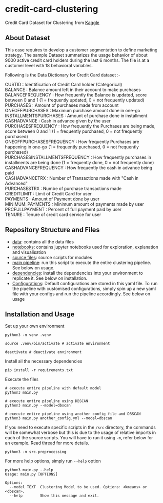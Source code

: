 # credit-card-clustering
Credit Card Dataset for Clustering from [Kaggle](https://www.kaggle.com/datasets/arjunbhasin2013/ccdata)

## About Dataset

This case requires to develop a customer segmentation to define marketing strategy. The sample Dataset summarizes the usage behavior of about 9000 active credit card holders during the last 6 months. The file is at a customer level with 18 behavioral variables.  
  
Following is the Data Dictionary for Credit Card dataset :-  

CUSTID : Identification of Credit Card holder (Categorical)  
BALANCE : Balance amount left in their account to make purchases  
BALANCEFREQUENCY : How frequently the Balance is updated, score between 0 and 1 (1 = frequently updated, 0 = not frequently updated)  
PURCHASES : Amount of purchases made from account  
ONEOFFPURCHASES : Maximum purchase amount done in one-go  
INSTALLMENTSPURCHASES : Amount of purchase done in installment  
CASHADVANCE : Cash in advance given by the user  
PURCHASESFREQUENCY : How frequently the Purchases are being made, score between 0 and 1 (1 = frequently purchased, 0 = not frequently purchased)  
ONEOFFPURCHASESFREQUENCY : How frequently Purchases are happening in one-go (1 = frequently purchased, 0 = not frequently purchased)  
PURCHASESINSTALLMENTSFREQUENCY : How frequently purchases in installments are being done (1 = frequently done, 0 = not frequently done)  
CASHADVANCEFREQUENCY : How frequently the cash in advance being paid  
CASHADVANCETRX : Number of Transactions made with "Cash in Advanced"  
PURCHASESTRX : Numbe of purchase transactions made  
CREDITLIMIT : Limit of Credit Card for user  
PAYMENTS : Amount of Payment done by user  
MINIMUM_PAYMENTS : Minimum amount of payments made by user  
PRCFULLPAYMENT : Percent of full payment paid by user  
TENURE : Tenure of credit card service for user  

## Repository Structure and Files

- [data](data): contains all the data files
- [notebooks](notebooks): contains jupyter notebooks used for exploration, explanation and visualisation
- [source files](src): source scripts for modules
- [main pipeline](main.py): run this script to execute the entire clustering pipeline. See below on usage.
- [dependencies](requirements.txt): install the dependencies into your environment to replicate it. See below on installation.
- [Configurations](config.yml): Default configurations are stored in this yaml file. To run the pipeline with customised configurations, simply spin up a new yaml file with your configs and run the pipeline accordingly. See below on usage


## Installation and Usage

Set up your own environment  
```
python3 -m venv .venv

source .venv/bin/activate # activate environment

deactivate # deactivate environment
```

Install all the necessary dependencies  
```
pip install -r requirements.txt
```

Execute the files
```
# execute entire pipeline with default model
python3 main.py

# execute entire pipeline using DBSCAN
python3 main.py --model=dbscan

# execute entire pipeline using another config file and DBSCAN
python3 main.py another_config.yml --model=dbscan 
```

If you need to execute specific scripts in the `/src` directory, the commands will be somewhat verbose but this is due to the usage of relative imports in each of the source scripts. You will have to run it using `-m`, refer below for an example. Read [thread](https://stackoverflow.com/questions/16981921/relative-imports-in-python-3) for more details. 
```
python3 -m src.preprocessing
```

For more help options, simply run `--help` option
```
python3 main.py --help
Usage: main.py [OPTIONS]

Options:
  --model TEXT  Clustering Model to be used. Options: <kmeans> or <dbscan>.
  --help        Show this message and exit.
```
